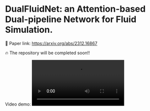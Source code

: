 # DualFluidNet: an Attention-based Dual-pipeline Network for Fluid Simulation. 
🔗 Paper link: https://arxiv.org/abs/2312.16867

🔥 The repository will be completed soon!!

Video demo:
<video src="https://raw.githubusercontent.com/chenyu-xjtu/DualFluidNet/main/canyon.mp4" controls="controls"  autoplay="autoplay">
</video>
